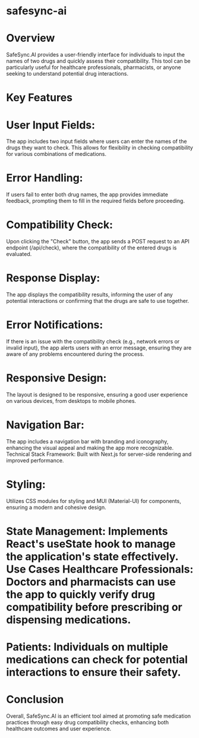 # safesync-ai

# Overview 
SafeSync.AI provides a user-friendly interface for individuals to input the names of two drugs and quickly assess their compatibility. This tool can be particularly useful for healthcare professionals, pharmacists, or anyone seeking to understand potential drug interactions.

# Key Features 
# User Input Fields:

The app includes two input fields where users can enter the names of the drugs they want to check. This allows for flexibility in checking compatibility for various combinations of medications. 

# Error Handling:

If users fail to enter both drug names, the app provides immediate feedback, prompting them to fill in the required fields before proceeding. 

# Compatibility Check:

Upon clicking the "Check" button, the app sends a POST request to an API endpoint (/api/check), where the compatibility of the entered drugs is evaluated. 

# Response Display:

The app displays the compatibility results, informing the user of any potential interactions or confirming that the drugs are safe to use together. 

# Error Notifications:

If there is an issue with the compatibility check (e.g., network errors or invalid input), the app alerts users with an error message, ensuring they are aware of any problems encountered during the process. 

# Responsive Design:

The layout is designed to be responsive, ensuring a good user experience on various devices, from desktops to mobile phones. 

# Navigation Bar:

The app includes a navigation bar with branding and iconography, enhancing the visual appeal and making the app more recognizable. Technical Stack Framework: Built with Next.js for server-side rendering and improved performance. 

# Styling: 

Utilizes CSS modules for styling and MUI (Material-UI) for components, ensuring a modern and cohesive design. 

# State Management: Implements React's useState hook to manage the application's state effectively. Use Cases Healthcare Professionals: Doctors and pharmacists can use the app to quickly verify drug compatibility before prescribing or dispensing medications. 

# Patients: Individuals on multiple medications can check for potential interactions to ensure their safety. 
# Conclusion 
Overall, SafeSync.AI is an efficient tool aimed at promoting safe medication practices through easy drug compatibility checks, enhancing both healthcare outcomes and user experience.
